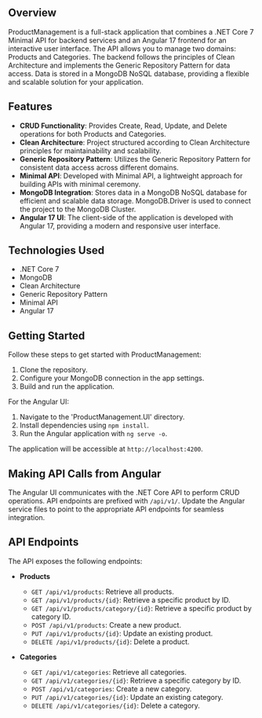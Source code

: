 ## Overview

ProductManagement is a full-stack application that combines a .NET Core 7 Minimal API for backend services and an Angular 17 frontend for an interactive user interface. The API allows you to manage two domains: Products and Categories. The backend follows the principles of Clean Architecture and implements the Generic Repository Pattern for data access. Data is stored in a MongoDB NoSQL database, providing a flexible and scalable solution for your application.

## Features

- **CRUD Functionality**: Provides Create, Read, Update, and Delete operations for both Products and Categories.
- **Clean Architecture**: Project structured according to Clean Architecture principles for maintainability and scalability.
- **Generic Repository Pattern**: Utilizes the Generic Repository Pattern for consistent data access across different domains.
- **Minimal API**: Developed with Minimal API, a lightweight approach for building APIs with minimal ceremony.
- **MongoDB Integration**: Stores data in a MongoDB NoSQL database for efficient and scalable data storage. MongoDB.Driver is used to connect the project to the MongoDB Cluster.
- **Angular 17 UI**: The client-side of the application is developed with Angular 17, providing a modern and responsive user interface.

## Technologies Used

- .NET Core 7
- MongoDB
- Clean Architecture
- Generic Repository Pattern
- Minimal API
- Angular 17

## Getting Started

Follow these steps to get started with ProductManagement:

1. Clone the repository.
2. Configure your MongoDB connection in the app settings.
3. Build and run the application.

For the Angular UI:

1. Navigate to the 'ProductManagement.UI' directory.
2. Install dependencies using `npm install`.
3. Run the Angular application with `ng serve -o`.

The application will be accessible at `http://localhost:4200`.

## Making API Calls from Angular

The Angular UI communicates with the .NET Core API to perform CRUD operations. API endpoints are prefixed with `/api/v1/`. Update the Angular service files to point to the appropriate API endpoints for seamless integration.

## API Endpoints

The API exposes the following endpoints:

- **Products**
  - `GET /api/v1/products`: Retrieve all products.
  - `GET /api/v1/products/{id}`: Retrieve a specific product by ID.
  - `GET /api/v1/products/category/{id}`: Retrieve a specific product by category ID.
  - `POST /api/v1/products`: Create a new product.
  - `PUT /api/v1/products/{id}`: Update an existing product.
  - `DELETE /api/v1/products/{id}`: Delete a product.

- **Categories**
  - `GET /api/v1/categories`: Retrieve all categories.
  - `GET /api/v1/categories/{id}`: Retrieve a specific category by ID.
  - `POST /api/v1/categories`: Create a new category.
  - `PUT /api/v1/categories/{id}`: Update an existing category.
  - `DELETE /api/v1/categories/{id}`: Delete a category.
